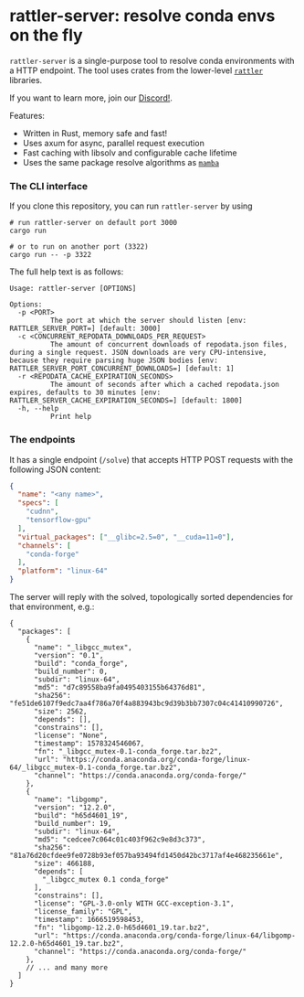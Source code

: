 # rattler-server: resolve conda envs on the fly

`rattler-server` is a single-purpose tool to resolve conda environments with a HTTP endpoint.
The tool uses crates from the lower-level [`rattler`](https://github.com/mamba-org/rattler) libraries.

If you want to learn more, join our [Discord!](https://discord.gg/c5gVKJpKGa).

Features:

* Written in Rust, memory safe and fast!
* Uses axum for async, parallel request execution
* Fast caching with libsolv and configurable cache lifetime
* Uses the same package resolve algorithms as [`mamba`](https://github.com/mamba-org/mamba)


### The CLI interface

If you clone this repository, you can run `rattler-server` by using

```
# run rattler-server on default port 3000
cargo run

# or to run on another port (3322)
cargo run -- -p 3322
```

The full help text is as follows:

```
Usage: rattler-server [OPTIONS]

Options:
  -p <PORT>
          The port at which the server should listen [env: RATTLER_SERVER_PORT=] [default: 3000]
  -c <CONCURRENT_REPODATA_DOWNLOADS_PER_REQUEST>
          The amount of concurrent downloads of repodata.json files, during a single request. JSON downloads are very CPU-intensive, because they require parsing huge JSON bodies [env: RATTLER_SERVER_PORT_CONCURRENT_DOWNLOADS=] [default: 1]
  -r <REPODATA_CACHE_EXPIRATION_SECONDS>
          The amount of seconds after which a cached repodata.json expires, defaults to 30 minutes [env: RATTLER_SERVER_CACHE_EXPIRATION_SECONDS=] [default: 1800]
  -h, --help
          Print help
```

### The endpoints

It has a single endpoint (`/solve`) that accepts HTTP POST requests with the following JSON content:

```json
{
  "name": "<any name>",
  "specs": [
    "cudnn",
    "tensorflow-gpu"
  ],
  "virtual_packages": ["__glibc=2.5=0", "__cuda=11=0"],
  "channels": [
    "conda-forge"
  ],
  "platform": "linux-64"
}
```

The server will reply with the solved, topologically sorted dependencies for that environment, e.g.:

```json5
{
  "packages": [
    {
      "name": "_libgcc_mutex",
      "version": "0.1",
      "build": "conda_forge",
      "build_number": 0,
      "subdir": "linux-64",
      "md5": "d7c89558ba9fa0495403155b64376d81",
      "sha256": "fe51de6107f9edc7aa4f786a70f4a883943bc9d39b3bb7307c04c41410990726",
      "size": 2562,
      "depends": [],
      "constrains": [],
      "license": "None",
      "timestamp": 1578324546067,
      "fn": "_libgcc_mutex-0.1-conda_forge.tar.bz2",
      "url": "https://conda.anaconda.org/conda-forge/linux-64/_libgcc_mutex-0.1-conda_forge.tar.bz2",
      "channel": "https://conda.anaconda.org/conda-forge/"
    },
    {
      "name": "libgomp",
      "version": "12.2.0",
      "build": "h65d4601_19",
      "build_number": 19,
      "subdir": "linux-64",
      "md5": "cedcee7c064c01c403f962c9e8d3c373",
      "sha256": "81a76d20cfdee9fe0728b93ef057ba93494fd1450d42bc3717af4e468235661e",
      "size": 466188,
      "depends": [
        "_libgcc_mutex 0.1 conda_forge"
      ],
      "constrains": [],
      "license": "GPL-3.0-only WITH GCC-exception-3.1",
      "license_family": "GPL",
      "timestamp": 1666519598453,
      "fn": "libgomp-12.2.0-h65d4601_19.tar.bz2",
      "url": "https://conda.anaconda.org/conda-forge/linux-64/libgomp-12.2.0-h65d4601_19.tar.bz2",
      "channel": "https://conda.anaconda.org/conda-forge/"
    },
    // ... and many more
  ]
}
```